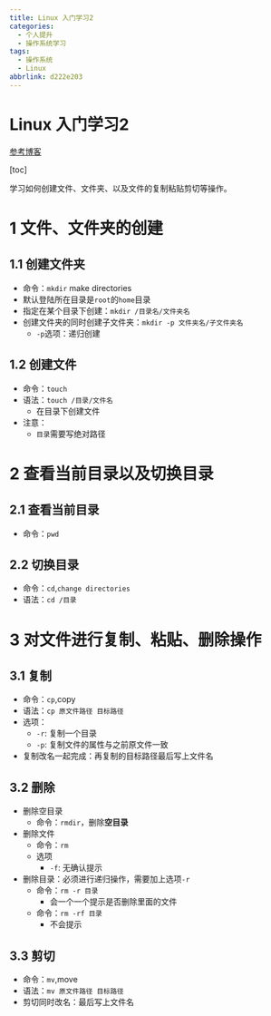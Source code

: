 ```yaml
---
title: Linux 入门学习2
categories: 
  - 个人提升
  - 操作系统学习
tags:
  - 操作系统
  - Linux
abbrlink: d222e203
---
```








# Linux 入门学习2

[参考博客](https://jiannan.blog.csdn.net/article/details/79512948)

[toc]

学习如何创建文件、文件夹、以及文件的复制粘贴剪切等操作。

# 1 文件、文件夹的创建

## 1.1 创建文件夹

* 命令：`mkdir` make directories
* 默认登陆所在目录是`root`的`home`目录
* 指定在某个目录下创建：`mkdir /目录名/文件夹名`
* 创建文件夹的同时创建子文件夹：`mkdir -p 文件夹名/子文件夹名`
  * `-p`选项：递归创建

## 1.2 创建文件

* 命令：`touch`
* 语法：`touch /目录/文件名`
  * 在目录下创建文件
* 注意：
  * `目录`需要写绝对路径

# 2 查看当前目录以及切换目录

## 2.1 查看当前目录

* 命令：`pwd`

## 2.2 切换目录

* 命令：`cd`,`change directories`
* 语法：`cd /目录`

# 3 对文件进行复制、粘贴、删除操作



## 3.1 复制

* 命令：`cp`,copy
* 语法：`cp 原文件路径 目标路径`
* 选项：
  * `-r`: 复制一个目录
  * `-p`: 复制文件的属性与之前原文件一致
* 复制改名一起完成：再复制的目标路径最后写上文件名

## 3.2 删除

* 删除空目录
  * 命令：`rmdir`，删除**空目录**
* 删除文件
  * 命令：`rm`
  * 选项
    * `-f`: 无确认提示
* 删除目录：必须进行递归操作，需要加上选项`-r`
  * 命令：`rm -r 目录`
    * 会一个一个提示是否删除里面的文件
  * 命令：`rm -rf 目录`
    * 不会提示

## 3.3 剪切

* 命令：`mv`,move
* 语法：`mv 原文件路径 目标路径`
* 剪切同时改名：最后写上文件名





